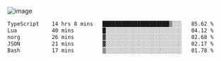 ![image](https://github-profile-trophy.vercel.app/?username=CMOISDEAD&theme=darkhub&row=1&no-frame=true&margin-w=15&margin-h=15)
<!--START_SECTION:waka-->

```txt
TypeScript    14 hrs 8 mins   █████████████████████▒░░░   85.62 %
Lua           40 mins         █░░░░░░░░░░░░░░░░░░░░░░░░   04.12 %
norg          26 mins         ▓░░░░░░░░░░░░░░░░░░░░░░░░   02.68 %
JSON          21 mins         ▓░░░░░░░░░░░░░░░░░░░░░░░░   02.17 %
Bash          17 mins         ▒░░░░░░░░░░░░░░░░░░░░░░░░   01.78 %
```

<!--END_SECTION:waka--> 
